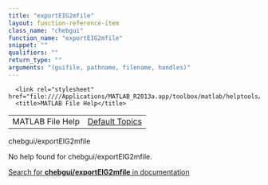 ```yaml
---
title: "exportEIG2mfile"
layout: function-reference-item
class_name: "chebgui"
function_name: "exportEIG2mfile"
snippet: ""
qualifiers: ""
return_type: ""
arguments: "(guifile, pathname, filename, handles)"
---
```


<html>
   <head>
      <meta http-equiv="Content-Type" content="text/html; charset=utf-8">
   
      <link rel="stylesheet" href="file:////Applications/MATLAB_R2013a.app/toolbox/matlab/helptools/private/helpwin.css">
      <title>MATLAB File Help</title>
   </head>
   <body>
      <!--Single-page help-->
      <table border="0" cellspacing="0" width="100%">
         <tr class="subheader">
            <td class="headertitle">MATLAB File Help</td>
            <td class="subheader-right"><a href="matlab:helpwin">Default Topics</a></td>
         </tr>
      </table>
      <div class="title">chebgui/exportEIG2mfile</div>
      <!--No help found-->
      <p>No help found for <span class="helptopic">chebgui/exportEIG2mfile</span>.
      </p>
      <p><a href="matlab:docsearch('chebgui/exportEIG2mfile')">
            Search for <b>chebgui/exportEIG2mfile</b> in documentation
            </a></p>
   </body>
</html>
